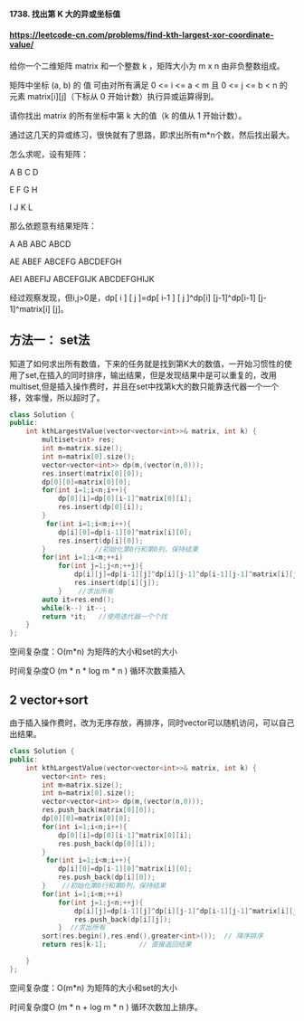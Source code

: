 #### 1738. 找出第 K 大的异或坐标值

#### https://leetcode-cn.com/problems/find-kth-largest-xor-coordinate-value/

给你一个二维矩阵 matrix 和一个整数 k ，矩阵大小为 m x n 由非负整数组成。

矩阵中坐标 (a, b) 的 值 可由对所有满足 0 <= i <= a < m 且 0 <= j <= b < n 的元素 matrix[i][j]（下标从 0 开始计数）执行异或运算得到。

请你找出 matrix 的所有坐标中第 k 大的值（k 的值从 1 开始计数）。

通过这几天的异或练习，很快就有了思路，即求出所有m*n个数，然后找出最大。

怎么求呢，设有矩阵：

A  B C D

E F G H

 I J K L   

那么依题意有结果矩阵：

A AB ABC ABCD

AE ABEF ABCEFG ABCDEFGH

AEI ABEFIJ ABCEFGIJK ABCDEFGHIJK

经过观察发现，但i,j>0是，dp[ i ] [ j ]=dp[ i-1 ] [ j ]^dp[i] [j-1]^dp[i-1] [j-1]^matrix[i] [j]。

## 方法一： set法

知道了如何求出所有数值，下来的任务就是找到第K大的数值，一开始习惯性的使用了set,在插入的同时排序，输出结果，但是发现结果中是可以重复的，改用multiset,但是插入操作费时，并且在set中找第k大的数只能靠迭代器一个一个移，效率慢，所以超时了。

```cpp
class Solution {
public:
    int kthLargestValue(vector<vector<int>>& matrix, int k) {
        multiset<int> res;
        int m=matrix.size();
        int n=matrix[0].size();
        vector<vector<int>> dp(m,(vector(n,0)));
        res.insert(matrix[0][0]);
        dp[0][0]=matrix[0][0];
        for(int i=1;i<n;i++){
            dp[0][i]=dp[0][i-1]^matrix[0][i];
            res.insert(dp[0][i]);
        }
         for(int i=1;i<m;i++){
            dp[i][0]=dp[i-1][0]^matrix[i][0];
            res.insert(dp[i][0]);
        }            //初始化第0行和第0列，保持结果
        for(int i=1;i<m;++i)
            for(int j=1;j<n;++j){
                dp[i][j]=dp[i-1][j]^dp[i][j-1]^dp[i-1][j-1]^matrix[i][j];
                res.insert(dp[i][j]);
            }    //求出所有
        auto it=res.end();
        while(k--) it--;
        return *it;   //使用迭代器一个个找
    }
};
```

空间复杂度：O(m*n) 为矩阵的大小和set的大小

时间复杂度O (m * n * log m * n  ) 循环次数乘插入

## 2 vector+sort

由于插入操作费时，改为无序存放，再排序，同时vector可以随机访问，可以自己出结果。

```cpp
class Solution {
public:
    int kthLargestValue(vector<vector<int>>& matrix, int k) {
        vector<int> res;
        int m=matrix.size();
        int n=matrix[0].size();
        vector<vector<int>> dp(m,(vector(n,0)));
        res.push_back(matrix[0][0]);
        dp[0][0]=matrix[0][0];
        for(int i=1;i<n;i++){
            dp[0][i]=dp[0][i-1]^matrix[0][i];
            res.push_back(dp[0][i]);
        }
         for(int i=1;i<m;i++){
            dp[i][0]=dp[i-1][0]^matrix[i][0];
            res.push_back(dp[i][0]);
        }    //初始化第0行和第0列，保持结果
        for(int i=1;i<m;++i)
            for(int j=1;j<n;++j){
                dp[i][j]=dp[i-1][j]^dp[i][j-1]^dp[i-1][j-1]^matrix[i][j];
                res.push_back(dp[i][j]);
            }  //求出所有
        sort(res.begin(),res.end(),greater<int>());  // 降序排序
        return res[k-1];        // 直接返回结果

    }
};
```

空间复杂度：O(m*n) 为矩阵的大小和set的大小

时间复杂度O (m * n  + log m * n  ) 循环次数加上排序。